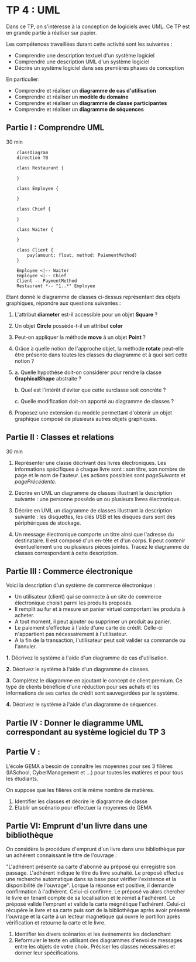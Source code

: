 # TP 4 : UML

Dans ce TP, on s'intéresse à la conception de logiciels avec UML. Ce TP est en grande partie à réaliser sur papier.

Les compétences travaillées durant cette activité sont les suivantes : 
- Comprendre une description textuel d'un système logiciel
- Comprendre une description UML d'un système logiciel
- Décrire un système logiciel dans ses premières phases de conception

En particulier:
- Comprendre et réaliser un **diagramme de cas d'utilisation** 
- Comprendre et réaliser un **modèle du domaine** 
- Comprendre et réaliser un **diagramme de classe participantes** 
- Comprendre et réaliser un **diagramme de séquences** 


## Partie I : Comprendre UML 
30 min

```mermaid
    classDiagram 
    direction TB

    class Restaurant {

    }

    class Employee {

    }

    class Chief {
        
    }

    class Waiter {

    }

    class Client {
        pay(amount: float, method: PaiementMethod)
    }

    Employee <|-- Waiter
    Employee <|-- Chief
    Client -- PaymentMethod
    Restaurant *-- "1..*" Employee
```


Etant donné le diagramme de classes ci-dessus représentant des objets graphiques, répondre aux questions suivantes :
1. L'attribut **diameter** est-il accessible pour un objet **Square** ?
1. Un objet **Circle** possède-t-il un attribut **color** 
1. Peut-on appliquer la méthode **move** à un objet **Point** ?
1. Grâce à quelle notion de l'approche objet, la méthode **rotate** peut-elle être présente dans toutes les classes du diagramme et à quoi sert cette notion ?
1. a. Quelle hypothèse doit-on considérer pour rendre la classe **GraphicalShape** abstraite ?
    
    b. Quel est l'intérêt d'éviter que cette surclasse soit concrète ?
    
    c. Quelle modification doit-on apporté au diagramme de classes ?

1. Proposez une extension du modèle permettant d'obtenir un objet graphique composé de plusieurs autres objets graphiques.

## Partie II : Classes et relations 
30 min

1. Représenter une classe décrivant des livres électroniques. Les informations spécifiques à chaque livre sont : son titre, son nombre de page et le nom de l'auteur. Les actions possibles sont *pageSuivante* et *pagePrécédente*.

1. Décrire en UML un diagramme de classes illustrant la description suivante : une personne possède un ou plusieurs livres électronique.

1. Décrire en UML un diagramme de classes illustrant la description suivante : les disquettes, les clés USB et les disques durs sont des périphériques de stockage.

1. Un message électronique comporte un titre ainsi que l'adresse du destinataire. Il est composé d'un en-tête et d'un corps. Il peut contenir éventuellement une ou plusieurs pièces jointes. Tracez le diagramme de classes correspondant à cette description.


## Partie III : Commerce électronique
Voici la description d'un système de commerce électronique :
- Un utilisateur (client) qui se connecte à un site de commerce électronique choisit parmi les produits proposés.
- Il remplit au fur et à mesure un panier virtuel comportant les produits à acheter.
- A tout moment, il peut ajouter ou supprimer un produit au panier.
- Le paiement s'effectue à l'aide d'une carte de crédit. Celle-ci n'appartient pas nécessairement à l'utilisateur.
- A la fin de la transaction, l'utilisateur peut soit valider sa commande ou l'annuler.


**1.** Décrivez le système à l'aide d'un diagramme de cas d'utilisation.

**2.** Décrivez le système à l'aide d'un diagramme de classes.
 
**3.** Complétez le diagramme en ajoutant le concept de client premium. Ce type de clients bénéficie d'une réduction pour ses achats et les informations de ses cartes de crédit sont sauvegardées par le système.

**4.** Décrivez le système à l'aide d'un diagramme de séquences.


## Partie IV : Donner le diagramme UML correspondant au système logiciel du TP 3


## Partie V : 

L'école GEMA a besoin de connaître les moyennes pour ses 3 filières (IASchool, CyberManagement et ...) pour toutes les matières et pour tous les étudiants.

On suppose que les filières ont le même nombre de matières.

1. Identifier les classes et décrire le diagramme de classe 
2. Etablir un scénario pour effectuer la moyennes de GEMA

## Partie VI: Emprunt d'un livre dans une bibliothèque

On considère la procédure d'emprunt d'un livre dans une bibliothèque par un adhérent connaissant le titre de l'ouvrage :

"L'adhérent présente sa carte d'abonné au préposé qui enregistre son passage. L'adhérent indique le titre du livre souhaité. Le préposé effectue une recherche automatique dans sa base pour vérifier l'existence et la disponibilité de l'ouvrage". Lorque la réponse est positive, il demande confirmation à l'adhérent. Celui-ci confirme. Le préposé va alors chercher le livre en tenant compte de sa localisation et le remet à l'adhérent. Le préposé valide l'emprunt et valide la carte mégnétique l'adhérent. Celui-ci récupère le livre et sa carte puis sort de la bibliothèque après avoir présenté l'ouvrage et la carte à un lecteur magnétique qui ouvre le portillon après vérification et retourne la carte et le livre.

1. Identifier les divers scénarios et les événements les déclenchant
2. Reformuler le texte en utilisant des diagrammes d'envoi de messages entre les objets de votre choix. Préciser les classes nécessaires et donner leur spécifications.